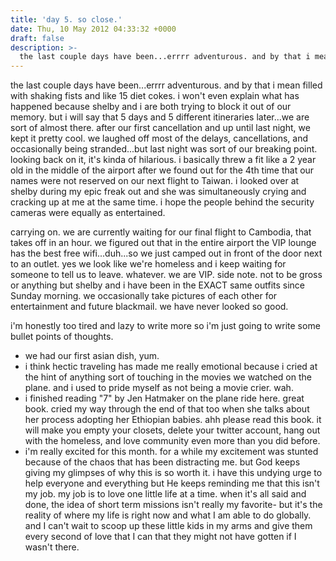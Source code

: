 ```yaml
---
title: 'day 5. so close.'
date: Thu, 10 May 2012 04:33:32 +0000
draft: false
description: >-
  the last couple days have been...errrr adventurous. and by that i mean filled with shaking fists and like 15 diet cokes.
---
```


the last couple days have been...errrr adventurous. and by that i mean filled with shaking fists and like 15 diet cokes. i won't even explain what has happened because shelby and i are both trying to block it out of our memory. but i will say that 5 days and 5 different itineraries later...we are sort of almost there. after our first cancellation and up until last night, we kept it pretty cool. we laughed off most of the delays, cancellations, and occasionally being stranded...but last night was sort of our breaking point. looking back on it, it's kinda of hilarious. i basically threw a fit like a 2 year old in the middle of the airport after we found out for the 4th time that our names were not reserved on our next flight to Taiwan. i looked over at shelby during my epic freak out and she was simultaneously crying and cracking up at me at the same time. i hope the people behind the security cameras were equally as entertained.

carrying on. we are currently waiting for our final flight to Cambodia, that takes off in an hour. we figured out that in the entire airport the VIP lounge has the best free wifi...duh...so we just camped out in front of the door next to an outlet. yes we look like we're homeless and i keep waiting for someone to tell us to leave. whatever. we are VIP. side note. not to be gross or anything but shelby and i have been in the EXACT same outfits since Sunday morning. we occasionally take pictures of each other for entertainment and future blackmail. we have never looked so good.

i'm honestly too tired and lazy to write more so i'm just going to write some bullet points of thoughts.

- we had our first asian dish, yum.
- i think hectic traveling has made me really emotional because i cried at the hint of anything sort of touching in the movies we watched on the plane. and i used to pride myself as not being a movie crier. wah.
- i finished reading "7" by Jen Hatmaker on the plane ride here. great book. cried my way through the end of that too when she talks about her process adopting her Ethiopian babies. ahh please read this book. it will make you empty your closets, delete your twitter account, hang out with the homeless, and love community even more than you did before.
- i'm really excited for this month. for a while my excitement was stunted because of the chaos that has been distracting me. but God keeps giving my glimpses of why this is so worth it. i have this undying urge to help everyone and everything but He keeps reminding me that this isn't my job. my job is to love one little life at a time. when it's all said and done, the idea of short term missions isn't really my favorite- but it's the reality of where my life is right now and what I am able to do globally. and I can't wait to scoop up these little kids in my arms and give them every second of love that I can that they might not have gotten if I wasn't there.